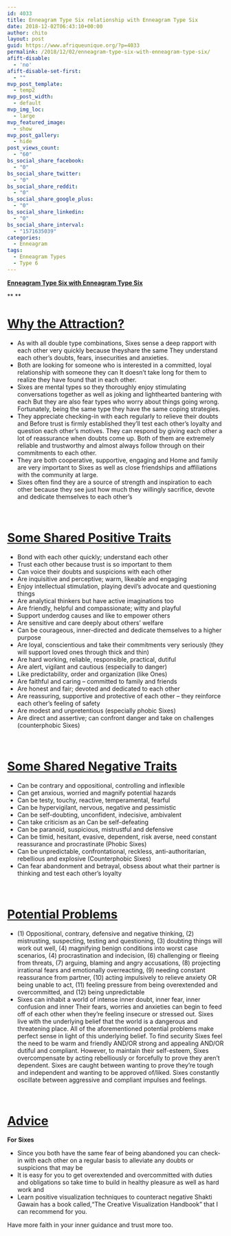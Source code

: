 ```yaml
---
id: 4033
title: Enneagram Type Six relationship with Enneagram Type Six
date: 2018-12-02T06:43:10+00:00
author: chito
layout: post
guid: https://www.afriqueunique.org/?p=4033
permalink: /2018/12/02/enneagram-type-six-with-enneagram-type-six/
afift-disable:
  - 'no'
afift-disable-set-first:
  - ""
mvp_post_template:
  - temp2
mvp_post_width:
  - default
mvp_img_loc:
  - large
mvp_featured_image:
  - show
mvp_post_gallery:
  - hide
post_views_count:
  - "60"
bs_social_share_facebook:
  - "0"
bs_social_share_twitter:
  - "0"
bs_social_share_reddit:
  - "0"
bs_social_share_google_plus:
  - "0"
bs_social_share_linkedin:
  - "0"
bs_social_share_interval:
  - "1571635039"
categories:
  - Enneagram
tags:
  - Enneagram Types
  - Type 6
---
```

**<u>Enneagram Type Six with Enneagram Type Six</u>**

** **

# <u>Why the Attraction?</u>

  * As with all double type combinations, Sixes sense a deep rapport with each other very quickly because theyshare the same They understand each other’s doubts, fears, insecurities and anxieties.
  * Both are looking for someone who is interested in a committed, loyal relationship with someone they can It doesn’t take long for them to realize they have found that in each other.
  * Sixes are mental types so they thoroughly enjoy stimulating conversations together as well as joking and lighthearted bantering with each But they are also fear types who worry about things going wrong. Fortunately, being the same type they have the same coping strategies.
  * They appreciate checking-in with each regularly to relieve their doubts and Before trust is firmly established they’ll test each other’s loyalty and question each other’s motives. They can respond by giving each other a lot of reassurance when doubts come up. Both of them are extremely reliable and trustworthy and almost always follow through on their commitments to each other.
  * They are both cooperative, supportive, engaging and Home and family are very important to Sixes as well as close friendships and affiliations with the community at large.
  * Sixes often find they are a source of strength and inspiration to each other because they see just how much they willingly sacrifice, devote and dedicate themselves to each other’s

&nbsp;

# <u>Some Shared Positive Traits</u>

  * Bond with each other quickly; understand each other
  * Trust each other because trust is so important to them
  * Can voice their doubts and suspicions with each other
  * Are inquisitive and perceptive; warm, likeable and engaging
  * Enjoy intellectual stimulation, playing devil’s advocate and questioning things
  * Are analytical thinkers but have active imaginations too
  * Are friendly, helpful and compassionate; witty and playful
  * Support underdog causes and like to empower others
  * Are sensitive and care deeply about others’ welfare
  * Can be courageous, inner-directed and dedicate themselves to a higher purpose
  * Are loyal, conscientious and take their commitments very seriously (they will support loved ones through thick and thin)
  * Are hard working, reliable, responsible, practical, dutiful
  * Are alert, vigilant and cautious (especially to danger)
  * Like predictability, order and organization (like Ones)
  * Are faithful and caring – committed to family and friends
  * Are honest and fair; devoted and dedicated to each other
  * Are reassuring, supportive and protective of each other – they reinforce each other’s feeling of safety
  * Are modest and unpretentious (especially phobic Sixes)
  * Are direct and assertive; can confront danger and take on challenges (counterphobic Sixes)

&nbsp;

# <u>Some Shared Negative Traits</u>

  * Can be contrary and oppositional, controlling and inflexible
  * Can get anxious, worried and magnify potential hazards
  * Can be testy, touchy, reactive, temperamental, fearful
  * Can be hypervigilant, nervous, negative and pessimistic
  * Can be self-doubting, unconfident, indecisive, ambivalent
  * Can take criticism as an Can be self-defeating
  * Can be paranoid, suspicious, mistrustful and defensive
  * Can be timid, hesitant, evasive, dependent, risk averse, need constant reassurance and procrastinate (Phobic Sixes)
  * Can be unpredictable, confrontational, reckless, anti-authoritarian, rebellious and explosive (Counterphobic Sixes)
  * Can fear abandonment and betrayal, obsess about what their partner is thinking and test each other’s loyalty

&nbsp;

# <u>Potential Problems</u>

  * (1) Oppositional, contrary, defensive and negative thinking, (2) mistrusting, suspecting, testing and questioning, (3) doubting things will work out well, (4) magnifying benign conditions into worst case scenarios, (4) procrastination and indecision, (6) challenging or fleeing from threats, (7) arguing, blaming and angry accusations, (8) projecting irrational fears and emotionally overreacting, (9) needing constant reassurance from partner, (10) acting impulsively to relieve anxiety OR being unable to act, (11) feeling pressure from being overextended and overcommitted, and (12) being unpredictable
  * Sixes can inhabit a world of intense inner doubt, inner fear, inner confusion and inner Their fears, worries and anxieties can begin to feed off of each other when they’re feeling insecure or stressed out. Sixes live with the underlying belief that the world is a dangerous and threatening place. All of the aforementioned potential problems make perfect sense in light of this underlying belief. To find security Sixes feel the need to be warm and friendly AND/OR strong and appealing AND/OR dutiful and compliant. However, to maintain their self-esteem, Sixes overcompensate by acting rebelliously or forcefully to prove they aren’t dependent. Sixes are caught between wanting to prove they’re tough and independent and wanting to be approved of/liked. Sixes constantly oscillate between aggressive and compliant impulses and feelings.

&nbsp;

# <u>Advice</u>

**For Sixes**

  * Since you both have the same fear of being abandoned you can check-in with each other on a regular basis to alleviate any doubts or suspicions that may be
  * It is easy for you to get overextended and overcommitted with duties and obligations so take time to build in healthy pleasure as well as hard work and
  * Learn positive visualization techniques to counteract negative Shakti Gawain has a book called,“The Creative Visualization Handbook” that I can recommend for you.

Have more faith in your inner guidance and trust more too.